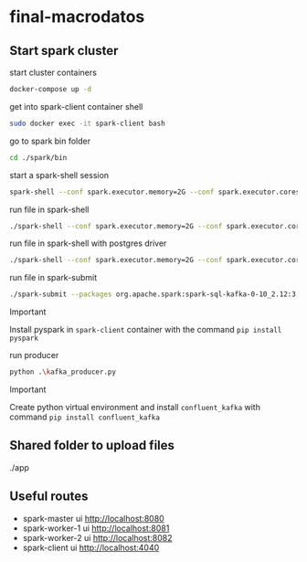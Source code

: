 # final-macrodatos

## Start spark cluster

start cluster containers

```bash
docker-compose up -d
```

get into spark-client container shell

```bash
sudo docker exec -it spark-client bash
```

go to spark bin folder

```bash
cd ./spark/bin
```

start a spark-shell session

```bash
spark-shell --conf spark.executor.memory=2G --conf spark.executor.cores=1 --master spark://spark-master:7077 --packages org.apache.spark:spark-sql-kafka-0-10_2.12:3.0.1
```

run file in spark-shell

```bash
./spark-shell --conf spark.executor.memory=2G --conf spark.executor.cores=1 --master spark://spark-master:7077 --packages org.apache.spark:spark-sql-kafka-0-10_2.12:3.0.1 -i ./app/streaming.scala
```

run file in spark-shell with postgres driver

```bash
./spark-shell --conf spark.executor.memory=2G --conf spark.executor.cores=1 --master spark://spark-master:7077 --driver-class-path postgresql-42.7.3.jar --jars postgresql-42.7.3.jar -i ./app/streaming.scala
```

run file in spark-submit

```bash
./spark-submit --packages org.apache.spark:spark-sql-kafka-0-10_2.12:3.0.1 ./app/streaming.py
```

> [!IMPORTANT]
> Install pyspark in `spark-client` container with the command `pip install pyspark`

run producer

```bash
python .\kafka_producer.py
```

> [!IMPORTANT]
> Create python virtual environment and install `confluent_kafka` with command `pip install confluent_kafka`

## Shared folder to upload files

./app

## Useful routes

- spark-master ui <http://localhost:8080>
- spark-worker-1 ui <http://localhost:8081>
- spark-worker-2 ui <http://localhost:8082>
- spark-client ui <http://localhost:4040>
